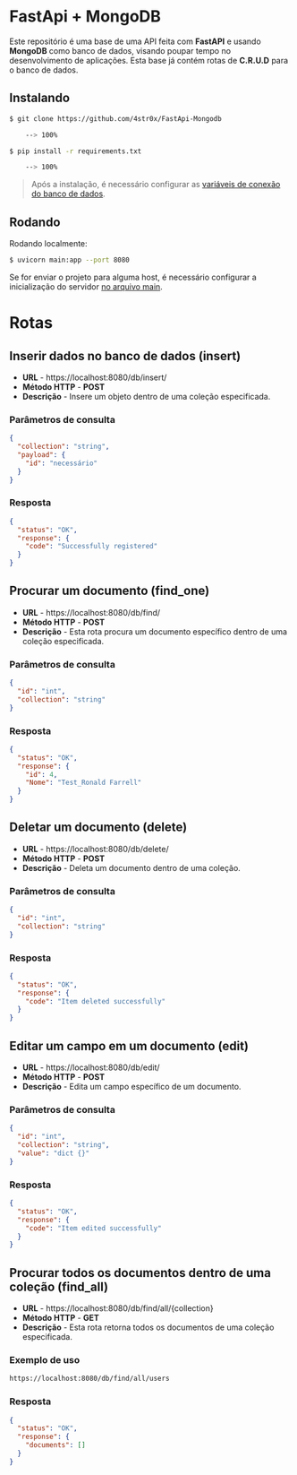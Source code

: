 # FastApi + MongoDB

Este repositório é uma base de uma API feita com **FastAPI** e usando **MongoDB** como banco de dados, visando poupar tempo no desenvolvimento de aplicações. Esta base já contém rotas de **C.R.U.D** para o banco de dados.

## Instalando

```sh
$ git clone https://github.com/4str0x/FastApi-Mongodb

    --> 100%

$ pip install -r requirements.txt

    --> 100%
```

> Após a instalação, é necessário configurar as [variáveis de conexão do banco de dados](https://github.com/4str0x/FastApi-Mongodb/blob/9c61b5be48b195960652109cec0cbef4a7156ad6/database/Database.py#L9).

## Rodando

Rodando localmente:
```sh
$ uvicorn main:app --port 8080
```

Se for enviar o projeto para alguma host, é necessário configurar a inicialização do servidor [no arquivo main](https://github.com/4str0x/FastApi-Mongodb/blob/9c61b5be48b195960652109cec0cbef4a7156ad6/main.py#L18).

# Rotas

## Inserir dados no banco de dados (insert)
* **URL** - https://localhost:8080/db/insert/
* **Método HTTP** - **POST**
* **Descrição** - Insere um objeto dentro de uma coleção especificada.

### Parâmetros de consulta
```json
{
  "collection": "string",
  "payload": {
    "id": "necessário"
  }
}
```

### Resposta
```json
{
  "status": "OK",
  "response": {
    "code": "Successfully registered"
  }
}
```

## Procurar um documento (find_one)
* **URL** - https://localhost:8080/db/find/
* **Método HTTP** - **POST**
* **Descrição** - Esta rota procura um documento específico dentro de uma coleção especificada.

### Parâmetros de consulta
```json
{
  "id": "int",
  "collection": "string"
}
```

### Resposta
```json
{
  "status": "OK",
  "response": {
    "id": 4,
    "Nome": "Test_Ronald Farrell"
  }
}
```

## Deletar um documento (delete)
* **URL** - https://localhost:8080/db/delete/
* **Método HTTP** - **POST**
* **Descrição** - Deleta um documento dentro de uma coleção.

### Parâmetros de consulta
```json
{
  "id": "int",
  "collection": "string"
}
```

### Resposta
```json
{
  "status": "OK",
  "response": {
    "code": "Item deleted successfully"
  }
}
```

## Editar um campo em um documento (edit)
* **URL** - https://localhost:8080/db/edit/
* **Método HTTP** - **POST**
* **Descrição** - Edita um campo específico de um documento.

### Parâmetros de consulta
```json
{
  "id": "int",
  "collection": "string",
  "value": "dict {}"
}
```

### Resposta
```json
{
  "status": "OK",
  "response": {
    "code": "Item edited successfully"
  }
}
```

## Procurar todos os documentos dentro de uma coleção (find_all)
* **URL** - https://localhost:8080/db/find/all/{collection}
* **Método HTTP** - **GET**
* **Descrição** - Esta rota retorna todos os documentos de uma coleção especificada.

### Exemplo de uso
```sh
https://localhost:8080/db/find/all/users
```

### Resposta
```json
{
  "status": "OK",
  "response": {
    "documents": []
  }
}
```